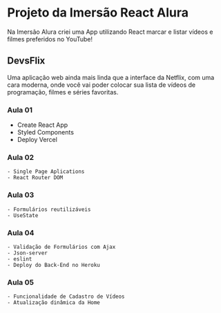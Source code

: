 # Projeto da Imersão React Alura

 Na Imersão Alura criei uma App utilizando React marcar e listar vídeos e filmes preferidos no YouTube!

## DevsFlix

 Uma aplicação web ainda mais linda que a interface da Netflix, com uma cara moderna, onde você vai poder colocar sua lista de vídeos de programação, filmes e séries favoritas.
 
### **Aula 01** 
 - Create React App
 - Styled Components
 - Deploy Vercel
 
### **Aula 02**  
	- Single Page Aplications
 	- React Router DOM

### **Aula 03**
	- Formulários reutilizáveis
	- UseState

### **Aula 04**
	- Validação de Formulários com Ajax
	- Json-server
	- eslint
	- Deploy do Back-End no Heroku
 
### **Aula 05**
	- Funcionalidade de Cadastro de Vídeos
	- Atualização dinâmica da Home